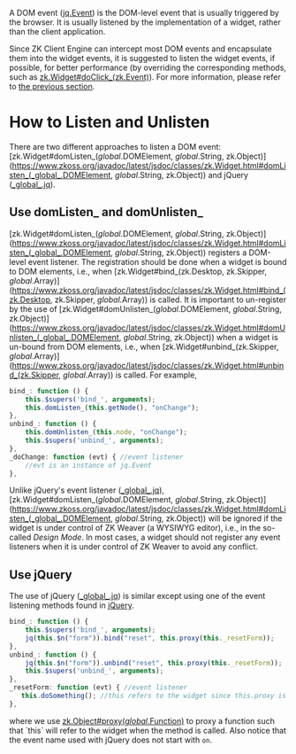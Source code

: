 

A DOM event ([jq.Event](https://www.zkoss.org/javadoc/latest/jsdoc/classes/jq.Event.html)) is the
DOM-level event that is usually triggered by the browser. It is usually
listened by the implementation of a widget, rather than the client
application.

Since ZK Client Engine can intercept most DOM events and encapsulate
them into the widget events, it is suggested to listen the widget
events, if possible, for better performance (by overriding the
corresponding methods, such as
[zk.Widget#doClick_(zk.Event)](https://www.zkoss.org/javadoc/latest/jsdoc/classes/zk.Widget.html#doClick_(zk.Event))).
For more information, please refer to [the previous section]({{site.baseurl}}/zk_client_side_ref/notifications/widget_events).

# How to Listen and Unlisten

There are two different approaches to listen a DOM event:
[zk.Widget#domListen_(_global_.DOMElement, _global_.String, zk.Object)](https://www.zkoss.org/javadoc/latest/jsdoc/classes/zk.Widget.html#domListen_(_global_.DOMElement, _global_.String, zk.Object))
and jQuery ([\_global\_.jq](https://www.zkoss.org/javadoc/latest/jsdoc/classes/\_global\_.jq.html)).

## Use domListen\_ and domUnlisten\_

[zk.Widget#domListen_(_global_.DOMElement, _global_.String, zk.Object)](https://www.zkoss.org/javadoc/latest/jsdoc/classes/zk.Widget.html#domListen_(_global_.DOMElement, _global_.String, zk.Object))
registers a DOM-level event listener. The registration should be done
when a widget is bound to DOM elements, i.e., when
[zk.Widget#bind_(zk.Desktop, zk.Skipper, _global_.Array)](https://www.zkoss.org/javadoc/latest/jsdoc/classes/zk.Widget.html#bind_(zk.Desktop, zk.Skipper, _global_.Array))
is called. It is important to un-register by the use of
[zk.Widget#domUnlisten_(_global_.DOMElement, _global_.String, zk.Object)](https://www.zkoss.org/javadoc/latest/jsdoc/classes/zk.Widget.html#domUnlisten_(_global_.DOMElement, _global_.String, zk.Object))
when a widget is un-bound from DOM elements, i.e., when
[zk.Widget#unbind_(zk.Skipper, _global_.Array)](https://www.zkoss.org/javadoc/latest/jsdoc/classes/zk.Widget.html#unbind_(zk.Skipper, _global_.Array))
is called. For example,

```javascript
bind_: function () {
    this.$supers('bind_', arguments);
    this.domListen_(this.getNode(), "onChange");
},
unbind_: function () {
    this.domUnlisten_(this.node, "onChange");
    this.$supers('unbind_', arguments);
},
_doChange: function (evt) { //event listener
    //evt is an instance of jq.Event
},
```

Unlike jQuery's event listener
([\_global\_.jq](https://www.zkoss.org/javadoc/latest/jsdoc/classes/\_global\_.jq.html)),
[zk.Widget#domListen_(_global_.DOMElement, _global_.String, zk.Object)](https://www.zkoss.org/javadoc/latest/jsdoc/classes/zk.Widget.html#domListen_(_global_.DOMElement, _global_.String, zk.Object))
will be ignored if the widget is under control of ZK Weaver (a WYSIWYG
editor), i.e., in the so-called *Design Mode*. In most cases, a widget
should not register any event listeners when it is under control of ZK
Weaver to avoid any conflict.

## Use jQuery

The use of jQuery ([\_global\_.jq](https://www.zkoss.org/javadoc/latest/jsdoc/classes/\_global\_.jq.html))
is similar except using one of the event listening methods found in
[jQuery](http://api.jquery.com/category/events/).

```javascript
bind_: function () {
    this.$supers('bind_', arguments);
    jq(this.$n("form")).bind("reset", this.proxy(this._resetForm));
},
unbind_: function () {
    jq(this.$n("form")).unbind("reset", this.proxy(this._resetForm));
    this.$supers('unbind_', arguments);
},
_resetForm: function (evt) { //event listener
   this.doSomething(); //this refers to the widget since this.proxy is used
},
```

where we use
[zk.Object#proxy(_global_.Function)](https://www.zkoss.org/javadoc/latest/jsdoc/classes/zk.Object.html#proxy(_global_.Function))
to proxy a function such that `this` will refer to the widget when the
method is called. Also notice that the event name used with jQuery does
not start with `on`.


